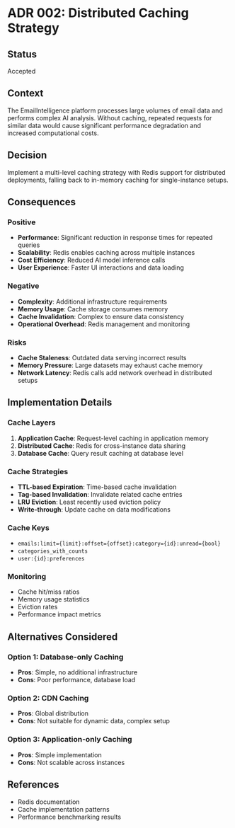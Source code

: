 # ADR 002: Distributed Caching Strategy

## Status
Accepted

## Context
The EmailIntelligence platform processes large volumes of email data and performs complex AI analysis. Without caching, repeated requests for similar data would cause significant performance degradation and increased computational costs.

## Decision
Implement a multi-level caching strategy with Redis support for distributed deployments, falling back to in-memory caching for single-instance setups.

## Consequences

### Positive
- **Performance**: Significant reduction in response times for repeated queries
- **Scalability**: Redis enables caching across multiple instances
- **Cost Efficiency**: Reduced AI model inference calls
- **User Experience**: Faster UI interactions and data loading

### Negative
- **Complexity**: Additional infrastructure requirements
- **Memory Usage**: Cache storage consumes memory
- **Cache Invalidation**: Complex to ensure data consistency
- **Operational Overhead**: Redis management and monitoring

### Risks
- **Cache Staleness**: Outdated data serving incorrect results
- **Memory Pressure**: Large datasets may exhaust cache memory
- **Network Latency**: Redis calls add network overhead in distributed setups

## Implementation Details

### Cache Layers
1. **Application Cache**: Request-level caching in application memory
2. **Distributed Cache**: Redis for cross-instance data sharing
3. **Database Cache**: Query result caching at database level

### Cache Strategies
- **TTL-based Expiration**: Time-based cache invalidation
- **Tag-based Invalidation**: Invalidate related cache entries
- **LRU Eviction**: Least recently used eviction policy
- **Write-through**: Update cache on data modifications

### Cache Keys
- `emails:limit={limit}:offset={offset}:category={id}:unread={bool}`
- `categories_with_counts`
- `user:{id}:preferences`

### Monitoring
- Cache hit/miss ratios
- Memory usage statistics
- Eviction rates
- Performance impact metrics

## Alternatives Considered

### Option 1: Database-only Caching
- **Pros**: Simple, no additional infrastructure
- **Cons**: Poor performance, database load

### Option 2: CDN Caching
- **Pros**: Global distribution
- **Cons**: Not suitable for dynamic data, complex setup

### Option 3: Application-only Caching
- **Pros**: Simple implementation
- **Cons**: Not scalable across instances

## References
- Redis documentation
- Cache implementation patterns
- Performance benchmarking results